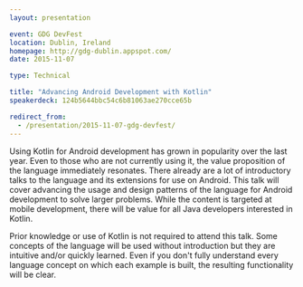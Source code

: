 ```yaml
---
layout: presentation

event: GDG DevFest
location: Dublin, Ireland
homepage: http://gdg-dublin.appspot.com/
date: 2015-11-07

type: Technical

title: "Advancing Android Development with Kotlin"
speakerdeck: 124b5644bbc54c6b81063ae270cce65b

redirect_from:
  - /presentation/2015-11-07-gdg-devfest/
---
```


Using Kotlin for Android development has grown in popularity over the last year. Even to those who are not currently using it, the value proposition of the language immediately resonates. There already are a lot of introductory talks to the language and its extensions for use on Android. This talk will cover advancing the usage and design patterns of the language for Android development to solve larger problems. While the content is targeted at mobile development, there will be value for all Java developers interested in Kotlin.

Prior knowledge or use of Kotlin is not required to attend this talk. Some concepts of the language will be used without introduction but they are intuitive and/or quickly learned. Even if you don't fully understand every language concept on which each example is built, the resulting functionality will be clear.
